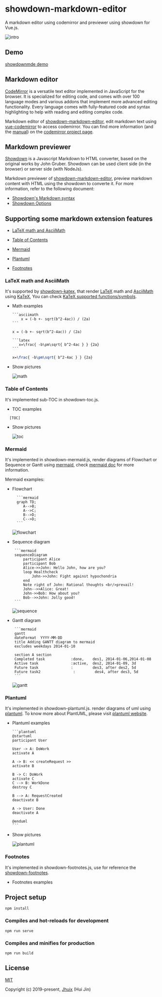 # showdown-markdown-editor

A markdown editor using codemirror and previewer using showdown for Vue.js.

![intro](https://raw.githubusercontent.com/jhuix/showdown-markdown-editor/master/docs/screenshot/preview-intro.png)

## Demo

[showdownmde demo](https://jhuix.github.io/showdown-markdown-editor/demo)

## Markdown editor

[CodeMirror](https://github.com/codemirror/CodeMirror) is a versatile text editor implemented in JavaScript for the browser. It is specialized for editing code, and comes with over 100 language modes and various addons that implement more advanced editing functionality. Every language comes with fully-featured code and syntax highlighting to help with reading and editing complex code.

Markdown editor of [showdown-markdown-editor](https://github.com/jhuix/showdown-markdown-editor), edit markdown text using [vue-codemirror](https://github.com/surmon-china/vue-codemirror) to access codemirror. You can find more information (and the [manual](https://codemirror.net/doc/manual.html)) on the [codemirror project page](https://codemirror.net/).

## Markdown previewer

[Showdown](https://github.com/showdownjs/showdown) is a Javascript Markdown to HTML converter, based on the original works by John Gruber. Showdown can be used client side (in the browser) or server side (with NodeJs).

Markdown previewer of [showdown-markdown-editor](https://github.com/jhuix/showdown-markdown-editor), preview markdown content with HTML using the showdown to converte it. For more information, refer to the following document:

- [Showdown's Markdown syntax](https://github.com/showdownjs/showdown/wiki/Showdown's-Markdown-syntax)
- [Showdown Options](https://github.com/showdownjs/showdown/wiki/Showdown-options)

## Supporting some markdown extension features

- [LaTeX math and AsciiMath](#LaTeX-math-and-AsciiMath)

- [Table of Contents](#Table-of-Contents)

- [Mermaid](#Mermaid)

- [Plantuml](#Plantuml)

- [Footnotes](#Footnotes)

### LaTeX math and AsciiMath

It's supported by [showdown-katex](https://github.com/obedm503/showdown-katex.git), that render [LaTeX](https://www.latex-project.org/) math and [AsciiMath](http://asciimath.org/) using [KaTeX](https://github.com/Khan/KaTeX), You can check [KaTeX supported functions/symbols](https://khan.github.io/KaTeX/function-support.html).

- Math examples

      ```asciimath
          x = (-b +- sqrt(b^2-4ac)) / (2a)
      ```

  ```asciimath
  x = (-b +- sqrt(b^2-4ac)) / (2a)
  ```

      ```latex
         x=\frac{ -b\pm\sqrt{ b^2-4ac } } {2a}
      ```

  ```latex
  x=\frac{ -b\pm\sqrt{ b^2-4ac } } {2a}
  ```

- Show pictures

  ![math](https://raw.githubusercontent.com/jhuix/showdown-markdown-editor/master/docs/screenshot/preview-math.png)

### Table of Contents

It's implemented sub-TOC in showdown-toc.js.

- TOC examples

```
  [TOC]
```

- Show pictures

  ![toc](https://raw.githubusercontent.com/jhuix/showdown-markdown-editor/master/docs/screenshot/preview-toc.png)

### Mermaid

It's implemented in showdown-mermaid.js, render diagrams of Flowchart or Sequence or Gantt using [mermaid](https://github.com/knsv/mermaid), check [mermaid doc](https://mermaidjs.github.io) for more information.

Mermaid examples:

- Flowchart

        ```mermaid
        graph TD;
           A-->B;
           A-->C;
           B-->D;
           C-->D;
        ```

  ![flowchart](https://raw.githubusercontent.com/jhuix/showdown-markdown-editor/master/docs/screenshot/preview-flowchart.png)

- Sequence diagram

       ```mermaid
       sequenceDiagram
           participant Alice
           participant Bob
           Alice->>John: Hello John, how are you?
           loop Healthcheck
               John->>John: Fight against hypochondria
           end
           Note right of John: Rational thoughts <br/>prevail!
           John-->>Alice: Great!
           John->>Bob: How about you?
           Bob-->>John: Jolly good!
       ```

  ![sequence](https://raw.githubusercontent.com/jhuix/showdown-markdown-editor/master/docs/screenshot/preview-sequence.png)

- Gantt diagram

       ```mermaid
       gantt
       dateFormat  YYYY-MM-DD
       title Adding GANTT diagram to mermaid
       excludes weekdays 2014-01-10

       section A section
       Completed task            :done,    des1, 2014-01-06,2014-01-08
       Active task               :active,  des2, 2014-01-09, 3d
       Future task               :         des3, after des2, 5d
       Future task2               :         des4, after des3, 5d
       ```

  ![gantt](https://raw.githubusercontent.com/jhuix/showdown-markdown-editor/master/docs/screenshot/preview-gantt.png)

### Plantuml

It's implemented in showdown-plantuml.js. render diagrams of uml using [plantuml](http://plantuml.com). To know more about PlantUML, please visit [plantuml website](http://plantuml.com/).

- Plantuml examples

      ```plantuml
      @startuml
      participant User

      User -> A: DoWork
      activate A

      A -> B: << createRequest >>
      activate B

      B -> C: DoWork
      activate C
      C --> B: WorkDone
      destroy C

      B --> A: RequestCreated
      deactivate B

      A -> User: Done
      deactivate A

      @enduml
      ```

- Show pictures

  ![plantuml](https://raw.githubusercontent.com/jhuix/showdown-markdown-editor/master/docs/screenshot/preview-plantuml.png)

### Footnotes

It's implemented in showdown-footnotes.js, use for reference the [showdown-footnotes](https://github.com/Kriegslustig/showdown-footnotes).

- Footnotes examples

  [^1]: The explanation.

## Project setup

```
npm install
```

### Compiles and hot-reloads for development

```
npm run serve
```

### Compiles and minifies for production

```
npm run build
```

## License

[MIT](http://opensource.org/licenses/MIT)

Copyright (c) 2019-present, [Jhuix](mailto:jhuix0117@gmail.com) (Hui Jin)
